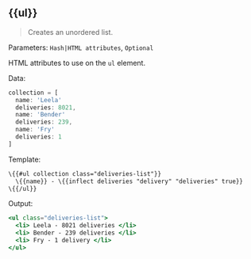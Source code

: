 ## \{{ul}}

> Creates an unordered list.

Parameters: `Hash|HTML attributes`, `Optional`

HTML attributes to use on the `ul` element.

Data:

```js
collection = [
  name: 'Leela'
  deliveries: 8021,
  name: 'Bender'
  deliveries: 239,
  name: 'Fry'
  deliveries: 1
]
```

Template:

```handlebars
\{{#ul collection class="deliveries-list"}}
  \{{name}} - \{{inflect deliveries "delivery" "deliveries" true}}
\{{/ul}}
```

Output:

```handlebars
<ul class="deliveries-list">
  <li> Leela - 8021 deliveries </li>
  <li> Bender - 239 deliveries </li>
  <li> Fry - 1 delivery </li>
</ul>
```
